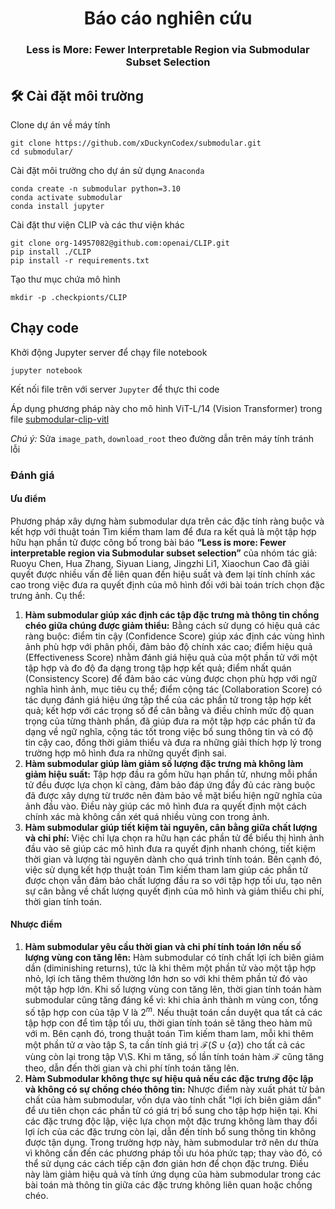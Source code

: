 <h1 align="center">Báo cáo nghiên cứu</h1>
<h3 align="center">Less is More: Fewer Interpretable Region via Submodular Subset Selection</h3>

## 🛠️ Cài đặt môi trường
Clone dự án về máy tính

```Terminal
git clone https://github.com/xDuckynCodex/submodular.git
cd submodular/
```
Cài đặt môi trường cho dự án sử dụng `Anaconda`

```Terminal
conda create -n submodular python=3.10
conda activate submodular
conda install jupyter
```
Cài đặt thư viện CLIP và các thư viện khác
```
git clone org-14957082@github.com:openai/CLIP.git
pip install ./CLIP
pip install -r requirements.txt
```
Tạo thư mục chứa mô hình
```
mkdir -p .checkpionts/CLIP
```
## Chạy code
Khởi động Jupyter server để chạy file notebook
```
jupyter notebook
```
Kết nối file trên với server `Jupyter` để thực thi code

Áp dụng phương pháp này cho mô hình ViT-L/14 (Vision Transformer) trong file [submodular-clip-vitl](visual/submodular-clip-vitl.ipynb)

*Chú ý:* Sửa `image_path`, `download_root` theo đường dẫn trên máy tính tránh lỗi

### Đánh giá
#### Ưu điểm
Phương pháp xây dựng hàm submodular dựa trên các đặc tính ràng buộc và kết hợp với thuật toán Tìm kiếm tham lam để đưa ra kết quả là một tập hợp hữu hạn phần tử được công bố trong bài báo **“Less is more: Fewer interpretable region via Submodular subset selection”** của nhóm tác giả: Ruoyu Chen, Hua Zhang, Siyuan Liang, Jingzhi Li1, Xiaochun Cao đã giải quyết được nhiều vấn đề liên quan đến hiệu suất và đem lại tính chính xác cao trong việc đưa ra quyết định của mô hình đối với bài toán trích chọn đặc trưng ảnh. Cụ thể:
1. **Hàm submodular giúp xác định các tập đặc trưng mà thông tin chồng chéo giữa chúng được giảm thiểu:** Bằng cách sử dụng có hiệu quả các ràng buộc: điểm tin cậy (Confidence Score) giúp xác định các vùng hình ảnh phù hợp với phân phối, đảm bảo độ chính xác cao; điểm hiệu quả (Effectiveness Score) nhằm đánh giá hiệu quả của một phần tử với một tập hợp và đo độ đa dạng trong tập hợp kết quả; điểm nhất quán (Consistency Score) để đảm bảo các vùng được chọn phù hợp với ngữ nghĩa hình ảnh, mục tiêu cụ thể; điểm cộng tác (Collaboration Score) có tác dụng đánh giá hiệu ứng tập thể của các phần tử trong tập hợp kết quả; kết hợp với các trọng số để cân bằng và điều chỉnh mức độ quan trọng của từng thành phần, đã giúp đưa ra một tập hợp các phần tử đa dạng về ngữ nghĩa, cộng tác tốt trong việc bổ sung thông tin và có độ tin cậy cao, đồng thời giảm thiểu và đưa ra những giải thích hợp lý trong trường hợp mô hình đưa ra những quyết định sai.
2. **Hàm submodular giúp làm giảm số lượng đặc trưng mà không làm giảm hiệu suất:** Tập hợp đầu ra gồm hữu hạn phần tử, nhưng mỗi phần tử đều được lựa chọn kĩ càng, đảm bảo đáp ứng đầy đủ các ràng buộc đã được xây dựng từ trước nên đảm bảo về mặt biểu hiện ngữ nghĩa của ảnh đầu vào. Điều này giúp các mô hình đưa ra quyết định một cách chính xác mà không cần xét quá nhiều vùng con trong ảnh.
3. **Hàm submodular giúp tiết kiệm tài nguyên, cân bằng giữa chất lượng và chi phí:** Việc chỉ lựa chọn ra hữu hạn các phần tử để biểu thị hình ảnh đầu vào sẽ giúp các mô hình đưa ra quyết định nhanh chóng, tiết kiệm thời gian và lượng tài nguyên dành cho quá trình tính toán. Bên cạnh đó, việc sử dụng kết hợp thuật toán Tìm kiếm tham lam giúp các phần tử được chọn vẫn đảm bảo chất lượng đầu ra so với tập hợp tối ưu, tạo nên sự cân bằng về chất lượng quyết định của mô hình và giảm thiểu chi phí, thời gian tính toán.
#### Nhược điểm
1. **Hàm submodular yêu cầu thời gian và chi phí tính toán lớn nếu số lượng vùng con tăng lên:** Hàm submodular có tính chất lợi ích biên giảm dần (diminishing returns), tức là khi thêm một phần tử vào một tập hợp nhỏ, lợi ích tăng thêm thường lớn hơn so với khi thêm phần tử đó vào một tập hợp lớn. Khi số lượng vùng con tăng lên, thời gian tính toán hàm submodular cũng tăng đáng kể vì: khi chia ảnh thành m vùng con, tổng số tập hợp con của tập V là $2^m$. Nếu thuật toán cần duyệt qua tất cả các tập hợp con để tìm tập tối ưu, thời gian tính toán sẽ tăng theo hàm mũ với m. Bên cạnh đó, trong thuật toán Tìm kiếm tham lam, mỗi khi thêm một phần tử $\alpha$ vào tập S, ta cần tính giá trị $\mathcal{F}\left(S \cup \left\{\alpha\right\}\right)$ cho tất cả các vùng còn lại trong tập V\S. Khi m tăng, số lần tính toán hàm $\mathcal{F}$ cũng tăng theo, dẫn đến thời gian và chi phí tính toán tăng lên.
2. **Hàm Submodular không thực sự hiệu quả nếu các đặc trưng độc lập và không có sự chồng chéo thông tin:** Nhược điểm này xuất phát từ bản chất của hàm submodular, vốn dựa vào tính chất "lợi ích biên giảm dần" để ưu tiên chọn các phần tử có giá trị bổ sung cho tập hợp hiện tại. Khi các đặc trưng độc lập, việc lựa chọn một đặc trưng không làm thay đổi lợi ích của các đặc trưng còn lại, dẫn đến tính bổ sung thông tin không được tận dụng. Trong trường hợp này, hàm submodular trở nên dư thừa vì không cần đến các phương pháp tối ưu hóa phức tạp; thay vào đó, có thể sử dụng các cách tiếp cận đơn giản hơn để chọn đặc trưng. Điều này làm giảm hiệu quả và tính ứng dụng của hàm submodular trong các bài toán mà thông tin giữa các đặc trưng không liên quan hoặc chồng chéo.